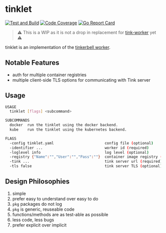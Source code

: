 # tinklet

[![Test and Build](https://github.com/jacobweinstock/tinklet/actions/workflows/ci.yaml/badge.svg)](https://github.com/jacobweinstock/tinklet/actions/workflows/ci.yaml)
[![Code Coverage](https://img.shields.io/endpoint?url=https://gist.githubusercontent.com/jacobweinstock/9d00cc54b39121e62d88ab6e02cec6dd/raw/branch-main.json)](https://gist.github.com/jacobweinstock/9d00cc54b39121e62d88ab6e02cec6dd#file-branch-main-coverage)
[![Go Report Card](https://goreportcard.com/badge/github.com/jacobweinstock/tinklet)](https://goreportcard.com/report/github.com/jacobweinstock/tinklet)

>:warning: This is a WIP as it is not a drop in replacement for [tink-worker](https://docs.tinkerbell.org/services/tink-worker/) yet :warning:

tinklet is an implementation of the [tinkerbell worker](https://docs.tinkerbell.org/services/tink-worker/).

## Notable Features

- auth for multiple container registries
- multiple client-side TLS options for communicating with Tink server

## Usage

```bash
USAGE
  tinklet [flags] <subcommand>

SUBCOMMANDS
  docker  run the tinklet using the docker backend.
  kube    run the tinklet using the kubernetes backend.

FLAGS
  -config tinklet.yaml                       config file (optional)
  -identifier ...                            worker id (required)
  -loglevel info                             log level (optional)
  -registry {"Name":"","User":"","Pass":""}  container image registry (optional)
  -tink ...                                  tink server url (required)
  -tls false                                 tink server TLS (optional)
```

## Design Philosophies

1. simple
2. prefer easy to understand over easy to do
3. `pkg` packages do not log
4. `pkg` is generic, reuseable code
5. functions/methods are as test-able as possible
6. less code, less bugs
7. prefer explicit over implicit
